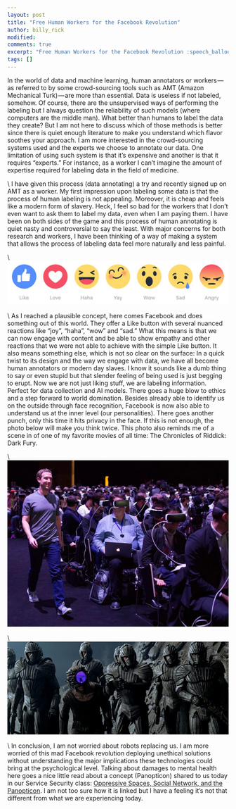 ```yaml
---
layout: post
title: "Free Human Workers for the Facebook Revolution"
author: billy_rick
modified:
comments: true
excerpt: "Free Human Workers for the Facebook Revolution :speech_balloon:"
tags: []
---
```


In the world of data and machine learning, human annotators or workers — as referred to by some crowd-sourcing tools such as AMT (Amazon Mechanical Turk) — are more than essential. Data is useless if not labeled, somehow. Of course, there are the unsupervised ways of performing the labeling but I always question the reliability of such models (where computers are the middle man). What better than humans to label the data they create? But I am not here to discuss which of those methods is better since there is quiet enough literature to make you understand which flavor soothes your approach. I am more interested in the crowd-sourcing systems used and the experts we choose to annotate our data. One limitation of using such system is that it’s expensive and another is that it requires “experts.” For instance, as a worker I can’t imagine the amount of expertise required for labeling data in the field of medicine.  

\\
I have given this process (data annotating) a try and recently signed up on AMT as a worker. My first impression upon labeling some data is that the process of human labeling is not appealing. Moreover, it is cheap and feels like a modern form of slavery. Heck, I feel so bad for the workers that I don’t even want to ask them to label my data, even when I am paying them. I have been on both sides of the game and this process of human annotating is quiet nasty and controversial to say the least. With major concerns for both research and workers, I have been thinking of a way of making a system that allows the process of labeling data feel more naturally and less painful.

\\
![alt text](https://github.com/omarsar/omarsar.github.io/blob/master/images/reactions.jpg?raw=true "Near home")

\\
As I reached a plausible concept, here comes Facebook and does something out of this world. They offer a Like button with several nuanced reactions like “joy”, “haha”, “wow” and “sad.” What this means is that we can now engage with content and be able to show empathy and other reactions that we were not able to achieve with the simple Like button. It also means something else, which is not so clear on the surface: In a quick twist to its design and the way we engage with data, we have all become human annotators or modern day slaves. I know it sounds like a dumb thing to say or even stupid but that slender feeling of being used is just begging to erupt. Now we are not just liking stuff, we are labeling information. Perfect for data collection and AI models. There goes a huge blow to ethics and a step forward to world domination. Besides already able to identify us on the outside through face recognition, Facebook is now also able to understand us at the inner level (our personalities). There goes another punch, only this time it hits privacy in the face. If this is not enough, the photo below will make you think twice. This photo also reminds me of a scene in of one of my favorite movies of all time: The Chronicles of Riddick: Dark Fury.

\\
![alt text](https://github.com/omarsar/omarsar.github.io/blob/master/images/mark.jpg?raw=true "Near home")

\\
![alt text](https://github.com/omarsar/omarsar.github.io/blob/master/images/riddick.jpg?raw=true "Near home")

\\
In conclusion, I am not worried about robots replacing us. I am more worried of this mad Facebook revolution deploying unethical solutions without understanding the major implications these technologies could bring at the psychological level. Talking about damages to mental health here goes a nice little read about a concept (Panopticon) shared to us today in our Service Security class: [Oppressive Spaces, Social Network, and the Panopticon](https://www.psychologytoday.com/blog/mind-wandering/201209/oppressive-spaces-social-networks-and-the-panopticon). I am not too sure how it is linked but I have a feeling it’s not that different from what we are experiencing today.